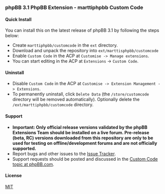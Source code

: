 ### phpBB 3.1 PhpBB Extension - marttiphpbb Custom Code 


#### Quick Install

You can install this on the latest release of phpBB 3.1 by following the steps below:

* Create `marttiphpbb/customcode` in the `ext` directory. 
* Download and unpack the repository into `ext/marttisphpbb/customcode`
* Enable `Custom Code` in the ACP at `Customise -> Manage extensions`.
* You can start editing in the ACP at `Extensions` -> `Custom Code`.

#### Uninstall

* Disable `Custom Code` in the ACP at `Customise -> Extension Management -> Extensions`.
* To permanently uninstall, click `Delete Data` (the `/store/customcode` directory will be removed automatically). Optionally delete the `/ext/marttiphpbb/customcode` directory.

#### Support

* **Important: Only official release versions validated by the phpBB Extensions Team should be installed on a live forum. Pre-release (beta, RC) versions downloaded from this repository are only to be used for testing on offline/development forums and are not officially supported.**
* Report bugs and other issues to the [Issue Tracker](https://github.com/marttiphpbb/customcode/issues).
* Support requests should be posted and discussed in the [Custom Code topic at phpBB.com](https://www.phpbb.com/).


#### License

[MIT](LICENSE)
